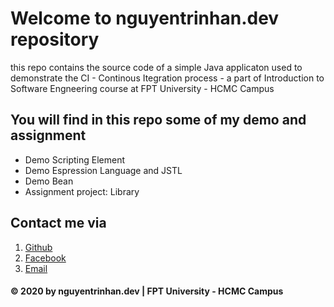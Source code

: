 # Welcome to nguyentrinhan.dev repository
this repo contains the source code of a simple Java applicaton used to demonstrate the CI - Continous Itegration process - a part of Introduction to Software Engneering course at FPT University - HCMC Campus

## You will find in this repo some of my demo and assignment
* Demo Scripting Element
* Demo Espression Language and JSTL
* Demo Bean
* Assignment project: Library

## Contact me via
1. [Github](https://github.com/nguyentrinhan-dev)
2. [Facebook](https://facebook.com/nguyentrinhan.811)
3. [Email](nguyentrinhan.dev@gmail.com)

#### © 2020 by nguyentrinhan.dev | FPT University - HCMC Campus
